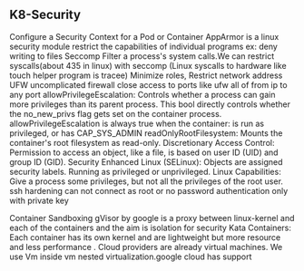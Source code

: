 ## K8-Security
Configure a Security Context for a Pod or Container
AppArmor is a linux security module   restrict the capabilities of individual programs ex: deny writing to files 
Seccomp Filter a process's system calls.We can restrict syscalls(about 435 in linux) with seccomp (Linux syscalls to hardware like touch helper program is tracee)
Minimize  roles, Restrict network address 
UFW uncomplicated firewall close access to ports like ufw all of from ip to any port
allowPrivilegeEscalation: Controls whether a process can gain more privileges than its parent process. This bool directly controls whether the no_new_privs flag gets set on the container process.
allowPrivilegeEscalation is always true when the container:
is run as privileged, or
has CAP_SYS_ADMIN
readOnlyRootFilesystem: Mounts the container's root filesystem as read-only.
Discretionary Access Control: Permission to access an object, like a file, is based on user ID (UID) and group ID (GID).
Security Enhanced Linux (SELinux): Objects are assigned security labels.
Running as privileged or unprivileged.
Linux Capabilities: Give a process some privileges, but not all the privileges of the root user.
ssh hardening can not connect as root  or no password authentication only with private key

Container Sandboxing
gVisor by google is a proxy between linux-kernel  and each of the containers and the aim is isolation for security
Kata Containers: Each container has its own kernel and are lightweight but more resource and less performance . Cloud providers are already virtual machines. We use 
Vm inside vm nested virtualization.google cloud has support
